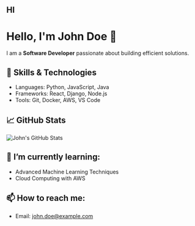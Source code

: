 ## HI
# Hello, I'm John Doe 👋

I am a **Software Developer** passionate about building efficient solutions.

## 🚀 Skills & Technologies
- Languages: Python, JavaScript, Java
- Frameworks: React, Django, Node.js
- Tools: Git, Docker, AWS, VS Code

## 📈 GitHub Stats
![John's GitHub Stats](https://github-readme-stats.vercel.app/api?username=johnDoe&show_icons=true&hide_title=true)

## 🌱 I’m currently learning:
- Advanced Machine Learning Techniques
- Cloud Computing with AWS

## 📫 How to reach me:
- Email: john.doe@example.com
